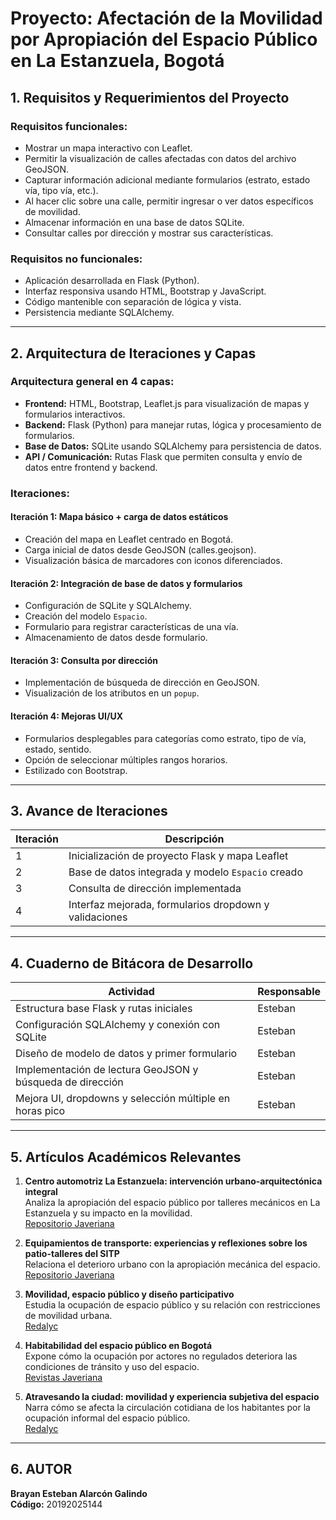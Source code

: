 # Proyecto: Afectación de la Movilidad por Apropiación del Espacio Público en La Estanzuela, Bogotá

## 1. Requisitos y Requerimientos del Proyecto

### Requisitos funcionales:
- Mostrar un mapa interactivo con Leaflet.
- Permitir la visualización de calles afectadas con datos del archivo GeoJSON.
- Capturar información adicional mediante formularios (estrato, estado vía, tipo vía, etc.).
- Al hacer clic sobre una calle, permitir ingresar o ver datos específicos de movilidad.
- Almacenar información en una base de datos SQLite.
- Consultar calles por dirección y mostrar sus características.

### Requisitos no funcionales:
- Aplicación desarrollada en Flask (Python).
- Interfaz responsiva usando HTML, Bootstrap y JavaScript.
- Código mantenible con separación de lógica y vista.
- Persistencia mediante SQLAlchemy.

---

## 2. Arquitectura de Iteraciones y Capas

### Arquitectura general en 4 capas:

- **Frontend:** HTML, Bootstrap, Leaflet.js para visualización de mapas y formularios interactivos.
- **Backend:** Flask (Python) para manejar rutas, lógica y procesamiento de formularios.
- **Base de Datos:** SQLite usando SQLAlchemy para persistencia de datos.
- **API / Comunicación:** Rutas Flask que permiten consulta y envío de datos entre frontend y backend.

### Iteraciones:

#### Iteración 1: Mapa básico + carga de datos estáticos
- Creación del mapa en Leaflet centrado en Bogotá.
- Carga inicial de datos desde GeoJSON (calles.geojson).
- Visualización básica de marcadores con iconos diferenciados.

#### Iteración 2: Integración de base de datos y formularios
- Configuración de SQLite y SQLAlchemy.
- Creación del modelo `Espacio`.
- Formulario para registrar características de una vía.
- Almacenamiento de datos desde formulario.

#### Iteración 3: Consulta por dirección
- Implementación de búsqueda de dirección en GeoJSON.
- Visualización de los atributos en un `popup`.

#### Iteración 4: Mejoras UI/UX
- Formularios desplegables para categorías como estrato, tipo de vía, estado, sentido.
- Opción de seleccionar múltiples rangos horarios.
- Estilizado con Bootstrap.

---

## 3. Avance de Iteraciones

| Iteración | Descripción                                                 |
|-----------|-------------------------------------------------------------|
| 1         | Inicialización de proyecto Flask y mapa Leaflet             |
| 2         | Base de datos integrada y modelo `Espacio` creado           |
| 3         | Consulta de dirección implementada                         |
| 4         | Interfaz mejorada, formularios dropdown y validaciones     |

---

## 4. Cuaderno de Bitácora de Desarrollo

| Actividad                                                    | Responsable |
|--------------------------------------------------------------|-------------|
| Estructura base Flask y rutas iniciales                      | Esteban     |
| Configuración SQLAlchemy y conexión con SQLite               | Esteban     |
| Diseño de modelo de datos y primer formulario                | Esteban     |
| Implementación de lectura GeoJSON y búsqueda de dirección    | Esteban     |
| Mejora UI, dropdowns y selección múltiple en horas pico      | Esteban     |

---

## 5. Artículos Académicos Relevantes

1. **Centro automotriz La Estanzuela: intervención urbano-arquitectónica integral**  
   Analiza la apropiación del espacio público por talleres mecánicos en La Estanzuela y su impacto en la movilidad.  
   [Repositorio Javeriana](https://repository.javeriana.edu.co/handle/10554/39373)

2. **Equipamientos de transporte: experiencias y reflexiones sobre los patio-talleres del SITP**  
   Relaciona el deterioro urbano con la apropiación mecánica del espacio.  
   [Repositorio Javeriana](https://repository.javeriana.edu.co/handle/10554/20879)

3. **Movilidad, espacio público y diseño participativo**  
   Estudia la ocupación de espacio público y su relación con restricciones de movilidad urbana.  
   [Redalyc](https://www.redalyc.org/journal/748/74860961001)

4. **Habitabilidad del espacio público en Bogotá**  
   Expone cómo la ocupación por actores no regulados deteriora las condiciones de tránsito y uso del espacio.  
   [Revistas Javeriana](https://revistas.javeriana.edu.co/index.php/cvyu/article/view/35925/27994)

5. **Atravesando la ciudad: movilidad y experiencia subjetiva del espacio**  
   Narra cómo se afecta la circulación cotidiana de los habitantes por la ocupación informal del espacio público.  
   [Redalyc](https://www.redalyc.org/journal/196/19659113002/html)

---

## 6. AUTOR

**Brayan Esteban Alarcón Galindo**  
**Código:** 20192025144
